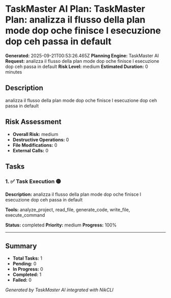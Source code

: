 # TaskMaster AI Plan: TaskMaster Plan: analizza il flusso della plan mode dop oche finisce l esecuzione dop ceh passa in default

**Generated:** 2025-09-21T00:53:26.465Z
**Planning Engine:** TaskMaster AI
**Request:** analizza il flusso della plan mode dop oche finisce l esecuzione dop ceh passa in default
**Risk Level:** medium
**Estimated Duration:** 0 minutes

## Description

analizza il flusso della plan mode dop oche finisce l esecuzione dop ceh passa in default

## Risk Assessment

- **Overall Risk:** medium
- **Destructive Operations:** 0
- **File Modifications:** 0
- **External Calls:** 0

## Tasks

### 1. ✅ Task Execution 🟡

**Description:** analizza il flusso della plan mode dop oche finisce l esecuzione dop ceh passa in default

**Tools:** analyze_project, read_file, generate_code, write_file, execute_command

**Status:** completed
**Priority:** medium
**Progress:** 100%

---

## Summary

- **Total Tasks:** 1
- **Pending:** 0
- **In Progress:** 0
- **Completed:** 1
- **Failed:** 0

*Generated by TaskMaster AI integrated with NikCLI*
